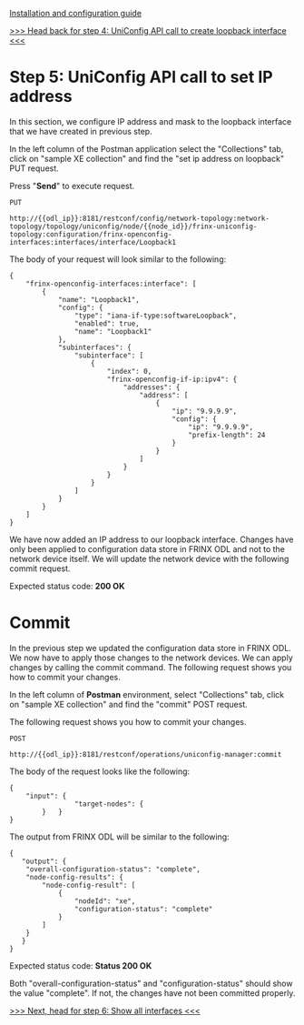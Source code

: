 [Installation and configuration guide](byod.html)

[>>> Head back for step 4: UniConfig API call to create loopback interface <<<](4.md)  

# Step 5: UniConfig API call to set IP address

In this section, we configure IP address and mask to the loopback interface that we have created in previous step.

In the left column of the Postman application select the "Collections" tab, click on "sample XE collection" and find the "set ip address on loopback" PUT request.

Press "**Send**" to execute request.

```
PUT

http://{{odl_ip}}:8181/restconf/config/network-topology:network-topology/topology/uniconfig/node/{{node_id}}/frinx-uniconfig-topology:configuration/frinx-openconfig-interfaces:interfaces/interface/Loopback1

```
The body of your request will look similar to the following:

```
{
    "frinx-openconfig-interfaces:interface": [
        {
            "name": "Loopback1",
            "config": {
                "type": "iana-if-type:softwareLoopback",
                "enabled": true,
                "name": "Loopback1"
            },
            "subinterfaces": {
                "subinterface": [
                    {
                        "index": 0,
                        "frinx-openconfig-if-ip:ipv4": {
                            "addresses": {
                                "address": [
                                    {
                                        "ip": "9.9.9.9",
                                        "config": {
                                            "ip": "9.9.9.9",
                                            "prefix-length": 24
                                        }
                                    }
                                ]
                            }
                        }
                    }
                ]
            }
        }
    ]
}
```

We have now added an IP address to our loopback interface. Changes have only been applied to configuration data store in FRINX ODL and not to the network device itself. We will update the network device with the following commit request.

Expected status code: **200 OK**


# Commit

In the previous step we updated the configuration data store in FRINX ODL. We now have to apply those changes to the network devices. We can apply changes by calling the commit command. The following request shows you how to commit your changes.

In the left column of **Postman** environment, select "Collections" tab, click on "sample XE collection" and find the "commit" POST request.

The following request shows you how to commit your changes. 

```
POST 

http://{{odl_ip}}:8181/restconf/operations/uniconfig-manager:commit

```

The body of the request looks like the following:

```
{
	"input": {
            	"target-nodes": {
    	}	}
}
```
The output from FRINX ODL will be similar to the following:

```
{
   "output": {
   	"overall-configuration-status": "complete",
   	"node-config-results": {
       	"node-config-result": [
           	{
               	"nodeId": "xe",
               	"configuration-status": "complete"
           	}
       	]
   	}
   }
}
```

Expected status code: **Status 200 OK**

Both "overall-configuration-status" and "configuration-status" should show the value "complete". If not, the changes have not been committed properly.  

[>>> Next, head for step 6: Show all interfaces <<<](6.md)
